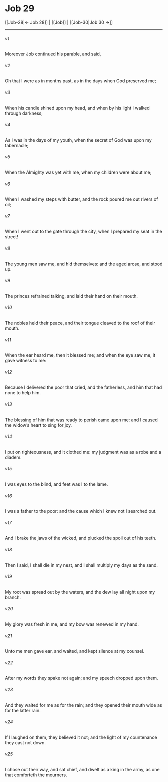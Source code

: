 # Job 29

[[Job-28|← Job 28]] | [[Job]] | [[Job-30|Job 30 →]]
***

###### v1
Moreover Job continued his parable, and said,
###### v2
Oh that I were as in months past, as in the days when God preserved me;
###### v3
When his candle shined upon my head, and when by his light I walked through darkness;
###### v4
As I was in the days of my youth, when the secret of God was upon my tabernacle;
###### v5
When the Almighty was yet with me, when my children were about me;
###### v6
When I washed my steps with butter, and the rock poured me out rivers of oil;
###### v7
When I went out to the gate through the city, when I prepared my seat in the street!
###### v8
The young men saw me, and hid themselves: and the aged arose, and stood up.
###### v9
The princes refrained talking, and laid their hand on their mouth.
###### v10
The nobles held their peace, and their tongue cleaved to the roof of their mouth.
###### v11
When the ear heard me, then it blessed me; and when the eye saw me, it gave witness to me:
###### v12
Because I delivered the poor that cried, and the fatherless, and him that had none to help him.
###### v13
The blessing of him that was ready to perish came upon me: and I caused the widow’s heart to sing for joy.
###### v14
I put on righteousness, and it clothed me: my judgment was as a robe and a diadem.
###### v15
I was eyes to the blind, and feet was I to the lame.
###### v16
I was a father to the poor: and the cause which I knew not I searched out.
###### v17
And I brake the jaws of the wicked, and plucked the spoil out of his teeth.
###### v18
Then I said, I shall die in my nest, and I shall multiply my days as the sand.
###### v19
My root was spread out by the waters, and the dew lay all night upon my branch.
###### v20
My glory was fresh in me, and my bow was renewed in my hand.
###### v21
Unto me men gave ear, and waited, and kept silence at my counsel.
###### v22
After my words they spake not again; and my speech dropped upon them.
###### v23
And they waited for me as for the rain; and they opened their mouth wide as for the latter rain.
###### v24
If I laughed on them, they believed it not; and the light of my countenance they cast not down.
###### v25
I chose out their way, and sat chief, and dwelt as a king in the army, as one that comforteth the mourners. 
